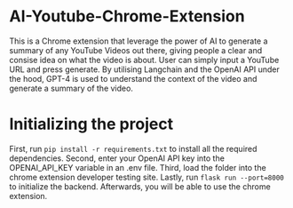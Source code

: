 # AI-Youtube-Chrome-Extension
This is a Chrome extension that leverage the power of AI to generate a summary of any YouTube Videos out there, giving people a clear and consise idea on what the video is about. User can simply input a YouTube URL and press generate. By utilising Langchain and the OpenAI API under the hood, GPT-4 is used to understand the context of the video and generate a summary of the video.
 
# Initializing the project
First, run ``` pip install -r requirements.txt ``` to install all the required dependencies. Second, enter your OpenAI API key into the OPENAI_API_KEY variable in an .env file. Third, load the folder into the chrome extension developer testing site. Lastly, run ``` flask run --port=8000 ``` to initialize the backend. Afterwards, you will be able to use the chrome extension.
